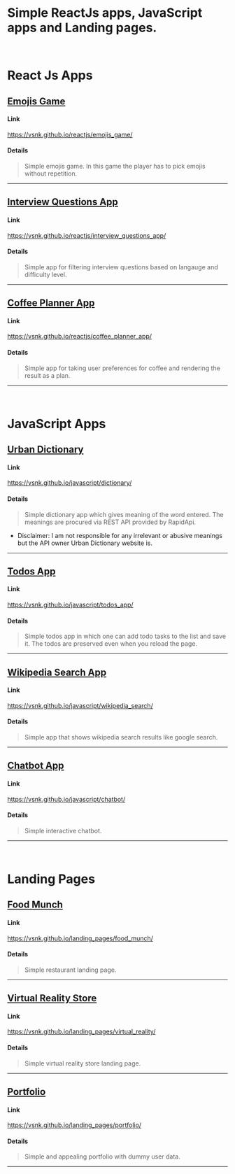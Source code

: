 # Simple ReactJs apps, JavaScript apps and Landing pages.

<br/>

# React Js Apps

## [Emojis Game](https://vsnk.github.io/reactjs/emojis_game/)

#### Link
https://vsnk.github.io/reactjs/emojis_game/
#### Details
> Simple emojis game. In this game the player has to 
pick emojis without repetition.

---
 
## [Interview Questions App](https://vsnk.github.io/reactjs/interview_questions_app/)

#### Link
https://vsnk.github.io/reactjs/interview_questions_app/
#### Details
> Simple app for filtering interview questions based on langauge and difficulty level.

---

## [Coffee Planner App](https://vsnk.github.io/reactjs/coffee_planner_app/)

#### Link
https://vsnk.github.io/reactjs/coffee_planner_app/
#### Details
> Simple app for taking user preferences for coffee and rendering the result as a plan.

---

<br />

# JavaScript Apps

## [Urban Dictionary](https://vsnk.github.io/javascript/dictionary/)

#### Link
https://vsnk.github.io/javascript/dictionary/
#### Details
> Simple dictionary app which gives meaning of the word entered.
The meanings are procured via REST API provided by RapidApi. 
* Disclaimer: I am not responsible for any irrelevant or abusive meanings
but the API owner Urban Dictionary website is.

---


## [Todos App](https://vsnk.github.io/javascript/todos_app/)

#### Link
https://vsnk.github.io/javascript/todos_app/
#### Details
> Simple todos app in which one can add todo tasks to the list and save it. 
The todos are preserved even when you reload the page.

---

## [Wikipedia Search App](https://vsnk.github.io/javascript/wikipedia_search/)

#### Link
https://vsnk.github.io/javascript/wikipedia_search/
#### Details
> Simple app that shows wikipedia search results like google search.

---

## [Chatbot App](https://vsnk.github.io/javascript/chatbot/)

#### Link
https://vsnk.github.io/javascript/chatbot/
#### Details
> Simple interactive chatbot.

---

<br />

# Landing Pages
  
## [Food Munch](https://vsnk.github.io/landing_pages/food_munch/)

#### Link
https://vsnk.github.io/landing_pages/food_munch/
#### Details
> Simple restaurant landing page.

---

## [Virtual Reality Store](https://vsnk.github.io/landing_pages/virtual_reality/)

#### Link
https://vsnk.github.io/landing_pages/virtual_reality/
#### Details
> Simple virtual reality store landing page.

---

## [Portfolio](https://vsnk.github.io/landing_pages/portfolio/)

#### Link
https://vsnk.github.io/landing_pages/portfolio/
#### Details
> Simple and appealing portfolio with dummy user data.

---
